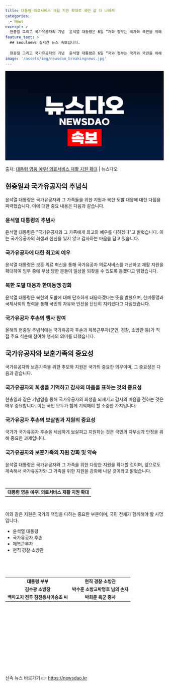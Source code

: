 ```yaml
---
title: 대통령 의료서비스 재활 지원 확대로 국민 삶 더 나아져
categories:
  - News
excerpt: >
  현충일 그리고 국가유공자의 기념  윤석열 대통령은 6일 “저와 정부는 국가와 국민을 위해 자신의 모든 것을 …
feature_text: >
  ## seoulnews 실시간 뉴스 속보입니다.

  현충일 그리고 국가유공자의 기념  윤석열 대통령은 6일 “저와 정부는 국가와 국민을 위해 자신의 모든 것을 …
image: '/assets/img/newsdao_breakingnews.jpg'
---
```


![뉴스다오 속보](/assets/img/newsdao_breakingnews.jpg)

<p>출처: <a href="https://newsdao.kr/4117" rel="dofollow">대통령 영웅 예우! 의료서비스 재활 지원 확대</a> | 뉴스다오</p>

<h2 data-ke-size="size26">현충일과 국가유공자의 추념식</h2>
<p data-ke-size="size16">윤석열 대통령은 국가유공자와 그 가족들을 위한 지원과 북한 도발 대응에 대한 다짐을 피력했습니다. 이에 대한 중요 내용은 다음과 같습니다.</p>

<h3>윤석열 대통령의 추념사</h3>
<p data-ke-size="size16">윤석열 대통령은 "국가유공자와 그 가족에게 최고의 예우를 다하겠다"고 밝혔습니다. 이는 국가유공자의 희생과 헌신을 잊지 않고 감사하는 마음을 담고 있습니다.</p>

<h3>국가유공자에 대한 최고의 예우</h3>
<p data-ke-size="size16">윤석열 대통령은 보훈 의료 혁신을 통해 국가유공자 의료서비스를 개선하고 재활 지원을 확대하여 임무 중에 부상 당한 분들이 일상을 되찾을 수 있도록 돕겠다고 밝혔습니다.</p>

<h3>북한 도발 대응과 한미동맹 강화</h3>
<p data-ke-size="size16">윤석열 대통령은 북한의 도발에 대해 단호하게 대응하겠다는 뜻을 밝혔으며, 한미동맹과 국제사회의 협력을 통해 국민의 자유와 안전을 단단히 지키겠다고 다짐했습니다.</p>

<h3>국가유공자 후손의 행사 참여</h3>
<p data-ke-size="size16">올해의 현충일 추념식에는 국가유공자 후손과 제복근무자(군인, 경찰, 소방관 등)가 직접 주요 식순에 참여해 행사의 의미를 더했습니다.</p>

<h2 data-ke-size="size26">국가유공자와 보훈가족의 중요성</h2>
<p data-ke-size="size16">국가유공자와 보훈가족을 위한 추모와 지원은 국가의 중요한 의무이며, 그 중요성은 다음과 같습니다.</p>

<h3>국가유공자의 희생을 기억하고 감사의 마음을 표하는 것의 중요성</h3>
<p data-ke-size="size16">현충일과 같은 기념일을 통해 국가유공자의 희생을 되새기고 감사의 마음을 전하는 것은 매우 중요합니다. 이는 국민 모두가 함께 기억해야 할 소중한 가치입니다.</p>

<h3>국가유공자 후손의 보살핌과 지원의 중요성</h3>
<p data-ke-size="size16">국가가 국가유공자 후손을 세심하게 보살피고 지원하는 것은 국민의 자부심과 안정을 위해 중요한 과제입니다.</p>

<h3>국가유공자와 보훈가족의 지원 강화 및 약속</h3>
<p data-ke-size="size16">윤석열 대통령은 국가유공자와 그 가족을 위한 다양한 지원을 확대할 것이며, 앞으로도 계속해서 국가유공자와 그 가족을 위한 지원을 강화해 나갈 것이라고 밝혔습니다.</p>

<p data-ke-size="size16">&nbsp;</p>
<table>
<tbody>
<tr>
<td style="text-align: center; height: 17px;"><b>대통령 영웅 예우! 의료서비스 재활 지원 확대</b></td>
</tr>
</tbody>
</table>
<p data-ke-size="size16">&nbsp;</p>
<p data-ke-size="size16">이와 같은 지원은 국가의 책임을 다하는 중요한 부분이며, 국민 전체가 함께해야 할 사명입니다.</p>

<ul>
<li>윤석열 대통령</li>
<li>국가유공자 후손</li>
<li>제복근무자</li>
<li>현직 경찰·소방관</li>
</ul>
<p data-ke-size="size16">&nbsp;</p>
<p data-ke-size="size16">&nbsp;</p>
<table>
<tbody>
<tr>
<td style="text-align: center; height: 17px;"><b>대통령 부부</b></td>
<td style="text-align: center; height: 17px;"><b>현직 경찰·소방관</b></td>
</tr>
<tr>
<td style="text-align: center; height: 17px;"><b>김수광 소방장</b></td>
<td style="text-align: center; height: 17px;"><b>박수훈 소방교박명호 님의 손자</b></td>
</tr>
<tr>
<td style="text-align: center; height: 17px;"><b>백마고지 전투 참전용사이승초 씨</b></td>
<td style="text-align: center; height: 17px;"><b>박희준 육군 중사</b></td>
</tr>
</tbody>
</table>
<p data-ke-size="size16">&nbsp;</p>
<p data-ke-size="size16">&nbsp;</p>
<p data-ke-size="size16">&nbsp;</p>
<p data-ke-size="size16">&nbsp;</p>
<p data-ke-size="size16">&nbsp;</p>
<p data-ke-size="size16">&nbsp;</p>
<p data-ke-size="size16">&nbsp;</p> 

신속 뉴스 바로가기 👉 <a href="https://newsdao.kr" rel="dofollow">https://newsdao.kr</a>


